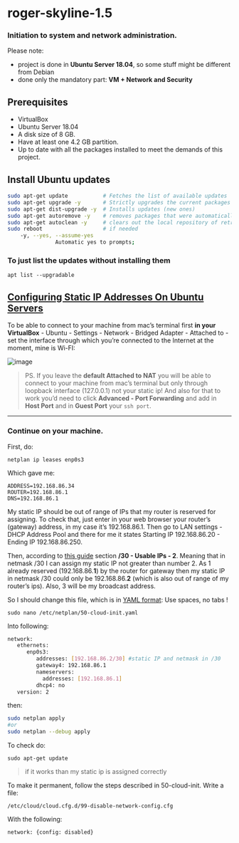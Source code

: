 # roger-skyline-1.5
### Initiation to system and network administration.
Please note:
- project is done in **Ubuntu Server 18.04**, so some stuff might be different from Debian
- done only the mandatory part: **VM + Network and Security**
## Prerequisites
* VirtualBox
* Ubuntu Server 18.04
* A disk size of 8 GB.
* Have at least one 4.2 GB partition.
* Up to date with all the packages installed to meet the demands of this project.
## Install Ubuntu updates
```bash
sudo apt-get update           # Fetches the list of available updates
sudo apt-get upgrade -y       # Strictly upgrades the current packages
sudo apt-get dist-upgrade -y  # Installs updates (new ones)
sudo apt-get autoremove -y    # removes packages that were automatically installed to satisfy dependencies for some package and that are nomore needed.
sudo apt-get autoclean -y     # clears out the local repository of retrieved package files. The difference is that it only removes package files that can no longer be downloaded, and are largely useless. This allows a cache to be maintained over a long period without it growing out of control.
sudo reboot                   # if needed
    -y, --yes, --assume-yes
               Automatic yes to prompts;
```
### To just list the updates without installing them
    apt list --upgradable
## [Configuring Static IP Addresses On Ubuntu Servers](https://websiteforstudents.com/configure-static-ip-addresses-on-ubuntu-18-04-beta/)
To be able to connect to your machine from mac’s terminal first **in your VirtualBox** - Ubuntu - Settings - Network - Bridged Adapter - Attached to - set the interface through which you’re connected to the Internet at the moment, mine is Wi-FI:

![image](https://github.com/dishults/roger-skyline-1.5/blob/master/image_preview.png?raw=true)

> PS. If you leave the **default Attached to NAT** you will be able to connect to your machine from mac’s terminal but only through loopback interface (127.0.0.1) not your static ip! And also for that to work you’d need to click **Advanced - Port Forwarding** and add in **Host Port** and in **Guest Port** your ```ssh port```.
---
### Continue **on your machine**.
First, do:
```
netplan ip leases enp0s3
```
Which gave me:

	ADDRESS=192.168.86.34
	ROUTER=192.168.86.1
	DNS=192.168.86.1

My static IP should be out of range of IPs that my router is reserved for assigning. To check that, just enter in your web browser your router’s (gateway) address, in my case it’s 192.168.86.1. Then go to LAN settings - DHCP Address Pool and there for me it states Starting IP 192.168.86.20 - Ending IP 192.168.86.250.

Then, according to [this guide](http://droptips.com/cidr-subnet-masks-and-usable-ip-addresses-quick-reference-guide-cheat-sheet) section **/30 - Usable IPs - 2**. Meaning that in netmask /30 I can assign my static IP not greater than number 2. As 1 already reserved (192.168.86.**1**) by the router for gateway then my static IP in netmask /30 could only be 192.168.86.**2** (which is also out of range of my router’s ips). Also, 3 will be my broadcast address.

So I should change this file, which is in [YAML format](https://yaml.org/start.html): Use spaces, no tabs !
```
sudo nano /etc/netplan/50-cloud-init.yaml
```

Into following:
```bash
network:
   ethernets:
      enp0s3:
         addresses: [192.168.86.2/30] #static IP and netmask in /30
         gateway4: 192.168.86.1
         nameservers:
           addresses: [192.168.86.1]
         dhcp4: no
   version: 2
```
then:
```bash
sudo netplan apply
#or
sudo netplan --debug apply
```
To check do:

    sudo apt-get update   
> if it works than my static ip is assigned correctly

To make it permanent, follow the steps described in 50-cloud-init. Write a file:

    /etc/cloud/cloud.cfg.d/99-disable-network-config.cfg

With the following:

    network: {config: disabled}
